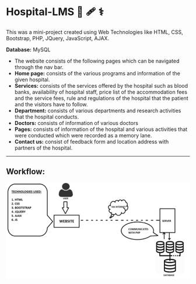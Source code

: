 # Hospital-LMS 🏥 🩹 ⚕️

This was a mini-project created using Web Technologies like HTML, CSS, Bootstrap, PHP, JQuery, JavaScript, AJAX.

**Database:** MySQL

* The website consists of the following pages which can be navigated through the nav bar.
* **Home page:** consists of the various programs and information of the given hospital.
* **Services:** consists of the services offered by the hospital such as blood banks, availability of hospital staff, price list of the accommodation fees and the service fees, rule and regulations of the hospital that the patient and the visitors have to follow.
* **Department:** consists of various departments and research activities that the hospital conducts.
* **Doctors:** consists of information of various doctors
* **Pages:** consists of information of the hospital and various activities that were conducted which were recorded as a memory lane.
* **Contact us:** consist of feedback form and location address with partners of the hospital.
--------
## Workflow:
![Workflow Diagram](https://github.com/aja512/Hospital-LMS/blob/master/Screenshot%202021-03-06%20at%208.08.51%20PM.png)
